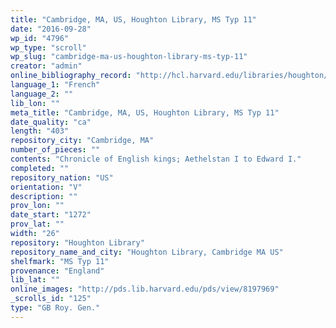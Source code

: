 ```yaml
---
title: "Cambridge, MA, US, Houghton Library, MS Typ 11"
date: "2016-09-28"
wp_id: "4796"
wp_type: "scroll"
wp_slug: "cambridge-ma-us-houghton-library-ms-typ-11"
creator: "admin"
online_bibliography_record: "http://hcl.harvard.edu/libraries/houghton/collections/early_manuscripts/bibliographies/Typ/Typ011.html"
language_1: "French"
language_2: ""
lib_lon: ""
meta_title: "Cambridge, MA, US, Houghton Library, MS Typ 11"
date_quality: "ca"
length: "403"
repository_city: "Cambridge, MA"
number_of_pieces: ""
contents: "Chronicle of English kings; Aethelstan I to Edward I."
completed: ""
repository_nation: "US"
orientation: "V"
description: ""
prov_lon: ""
date_start: "1272"
prov_lat: ""
width: "26"
repository: "Houghton Library"
repository_name_and_city: "Houghton Library, Cambridge MA US"
shelfmark: "MS Typ 11"
provenance: "England"
lib_lat: ""
online_images: "http://pds.lib.harvard.edu/pds/view/8197969"
_scrolls_id: "125"
type: "GB Roy. Gen."
---
```



